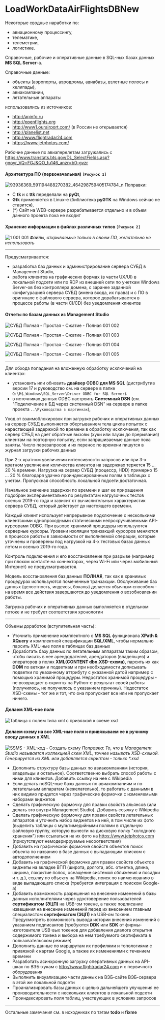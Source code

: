 # LoadWorkDataAirFlightsDBNew

Некоторые сводные наработки по:
 - авиационному процессингу,
 - телематике,
 - телеметрии,
 - логистике.

Справочные, рабочие и оперативные данные в SQL-ных базах данных **MS SQL Server**-а.

Справочные данные:
  - объекты (аэропорты, аэродромы, авиабазы, взлетные полосы и хелипады),
  - авиакомпании,
  - летательные аппараты

использовались из источников:
 - http://apinfo.ru 
 - http://openflights.org
 - http://www1.ourairport.com/ (в России не открывается)
 - http://planelist.net
 - http://www.flightradar24.com
 - https://www.jetphotos.com/

Рабочие данные по авиаперелетам загружались с https://www.transtats.bts.gov/DL_SelectFields.asp?gnoyr_VQ=FGJ&QO_fu146_anzr=b0-gvzr

#### Архитектура ПО (первоначальная) `[Рисунок 1]`

![93936369_591194488270382_464298759405174784_n](https://user-images.githubusercontent.com/104857185/167257457-d5fc8393-4bdc-4391-a76d-9b2b73490016.jpg "Решение по архитектуре")
Поправки:
 - С **tk** и с **ttk** переделали на **pyQt**,
 - **Gtk** применяется в Linux-е (библиотека **pyGTK** на Windows сейчас не ставится),
 - (*) Сайт на WEB-сервере разрабатывается отдельно и в объем данного проекта пока не входит

#### Хранение информации в файлах различных типов `[Рисунок 2]`

![1 001 001](https://user-images.githubusercontent.com/104857185/167037090-9cd548c0-9643-4903-adce-13e2a039226d.jpg)
_Файлы, открываемые только в своем ПО, желательно не использовать_

----
Предусматривается:
 - разработка баз данных и администрирование сервера СУБД в Management Studio,
 - работа клиентов на графических формах (в части UX/UI) в локальной подсети или по RDP из внешней сети по учеткам Windows Server-ов без контроллера домена, с заранее заданной конфигурацией сервера СУБД (имена входа, их права) и с ПО в оригинале с файлового сервера, которое дорабатывается в процессе работы (в части CI/CD) без уведомления клиентов

#### Отчеты по базам данных из Management Studio

![СУБД Полная - Простая - Сжатие - Полная 001 002](https://user-images.githubusercontent.com/37275122/168450352-48a1e7e1-eeb4-4227-b744-2d368fccac32.png)

![СУБД Полная - Простая - Сжатие - Полная 001 003](https://user-images.githubusercontent.com/37275122/168450358-630fa494-2c0f-4bad-afb1-42bdb44325ec.png)

![СУБД Полная - Простая - Сжатие - Полная 001 004](https://user-images.githubusercontent.com/37275122/168450362-8de3b141-e670-4067-a28e-544cd9cff239.png)

![СУБД Полная - Простая - Сжатие - Полная 001 005](https://user-images.githubusercontent.com/37275122/168890832-25179657-69dd-47e9-8bac-63e5ac56715e.png)

----
Для обхода попадания на вложенную обработку исключений на клиентах:
 - установить или обновить **двайвер ODBC для MS SQL** (дистрибутив версии 17 и руководство см. на сервере в папке `Q:\M$_Windows\SQL_Server\Driver ODBC for SQL Server`).
 - в источниках данных ODBC настроить **Системный DSN** (см. "Подключение к БД через системный DSN" на сервере в папке проекта `..\Руководства в картинках`),
 
Уход от взаимоблокировок при загрузке рабочих и оперативных данных на сервер СУБД выполняется обертыванием тела цикла попыток с нарастающей задержкой по времени в обработку исключения, так как сервер СУБД на дает обратные вызовы (хуки или паузы до прерывания) клиентам на повторную попытку, если запрашиваемые данные пока заняты. Число перезапросов и их перенос по времени пишутся в журнал загрузки рабочих данных

При 2-х кратном увеличении интенсивности запросов или при 3-х кратном увеличении количества клиентов на задержках теряется 15 ... 20 % времени. Нагрузка на сервер СУБД (процесср, HDD) примерно 15 ... 20 % благодаря удачно проиндексированным полям в таблицах с учетом. Пропускная способность локальной подсети достаточная.

Начальное значение задержки по времени и шаг ее приращения подобран экспериментально по результатам нагрузочных тестов осенью 2019-го года и зависит от вычислительных характеристик сервера СУБД, который действует до настоящего времени.

Каждый клиент использует непрерывное подключение с несколькими клиентскими однопроходными статическими непрокручиваемыми API-курсорами ODBC. При вызове хранимой процедуры используются серверные курсоры. Уровени изоляции транзакций курсоров меняются в процессе работы в зависимости от выполняемой операции, которые уточнены и проверены под нагрузкой на 4-х тестовых базах данных летом и осенью 2019-го года.

Контроль подключения и его восстановление при разрыве (например при плохом контакте на коннекторах, через Wi-Fi или через мобильный Интернет) не предусматривается.

Модель восстановления баз данных **ПОЛНАЯ**, так как в хранимых процедурах используются помеченные транзакции. Обслуживание баз данных (целостность, индексы, бэкапы) делается обычным способом - на время все действия завершаются до уведомления о возобновлении работы.

Загрузка рабочих и оперативных данных выполняется в отдельном потоке и не требует соответствия хронологии

----
Объемы доработок (вступительная часть):
 - Уточнить применение комплектного с **MS SQL** функционала **XPath & XQuery** и комплектной спецификации **SQL/XML**, чтобы нормально парсить XML-ные поля в таблицах баз данных
 - Доработать базу данных по летательным аппаратам таким образом, чтобы писать в нее арендодателей, арендаторов (владельцев) и операторов
в полях **XML(CONTENT dbo.XSD-схема)**, парсить их как **DOM** по веткам и подветкам и при необходимости дописывать подветки по указанному аттрибуту с указанной датой например с помощью хранимой процедуры.
Недостаток хранимой процедуры - не возвращает в скрипты на Python-е результат своей работы (получилось, не получилось с указанием причины).
Недостаток XSD-схемы - тот же и тот, что она пропускает все или не пропускает ничего.

#### Делаем **XML**-ное поле

![Таблица с полем типа xml с привязкой к схеме xsd](https://user-images.githubusercontent.com/104857185/167261417-e0820f3d-965f-4124-9af6-e59994e09f46.png)

#### Делаем схему на все **XML**-ные поля и привязываем ее к ручному вводу данных в **XML** 

![SSMS - XML-код - Создать схему](https://user-images.githubusercontent.com/104857185/167261451-a42a0c66-2888-4042-88a2-679f1ef6549a.png)
_Поправка:
То, что в Management Studio называется коллекцией схем XML, точнее называть XSD-схемой. Генерируется из XML или добавляется скриптом - только *.xsd_
 
 - Дополнить структуру базы данных по авиакомпаниям (история, владельцы и остальное). Соответственно выбрать способ работы с ними для клиентов. Добавить ссылку на нее с Wikipedia
 - Если делать noSQL-ные базы данных по авиакомпаниям и по летательным аппаратам (нежелательно), то работать с данными в них видимо придется через графические формочки с изменяемыми наборами виджетов
 - Сделать графическую формочку для правки свойств альянсов (или делать это внутри Management Studio). Добавить ссылку с Wikipedia
 - Сделать графическую формочку для правки свойств летательных аппаратов и уточнить набор виджетов на ней, в том числе их фото (выделить таблицы с мультимедийными полями в отдельную файловую группу, которую вынести на дисковую полку "холодного хранения") или ссылаться на их фото на https://www.jetphotos.com (присутствуют немодерирруемые несоответствия)
 - Добавить на графической формочке свойств объектов поиск объекта по названию в базе данных с выпадающим списком с автодополнением
 - Добавить на графической формочке для правки свойств объектов виджеты на вкладке ВПП (широта, долгота, абс. отметка, длина, ширина, покрытие полос, оснащение системой сближения и посадки и т. д.), ссылку по объекту на Wikipedia, поиск по наименованию в виде выпадающего списка (требуется интеграция с поиском Google-а)
 - Добавить возможность разрешения на внесение изменений в базы данных исполнителями через удостоверение пользователей **сертификатом (ЭЦП)** на USB-ом токене, а также подписание извещения на внесение изменений перед их внесением главным специалистом **сертификатом (ЭЦП)** на USB-ом токене. Предусмотреть возможность вывода истории внесения изменений с указанием подписантов (требуются **DDK** или **SDK** от фирмы-изготовителя USB-вых токенов для добавления диалога открытия содержимого токена и выбора на нем требуемого сертификата в пользовательском режиме)
 - Дополнить данные по маршрутам их профилями и топологиями с привязкой к картам Google, а также их изменениями с течением времени
 - Разработать асинхронную загрузку оперативных данных на API-шках по ВЭБ-хукам с http://www.flightradar24.com и с первичного оборудования
 - Выполнить визуализацию части данных на ВЭБ-сайте ВЭБ-сервера в этой же локальной подсети
 - Проанализировать базы данных с целью дальнейшего улучшения ее производительности с нескольких клиентов в локальной подсети
 - Проиндексировать поля таблиц, участвующих в условиях запросов
 
----
Остальные замечания см. в исходниках по тэгам **todo** и **fixme**
